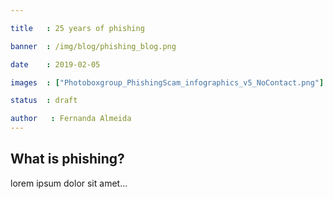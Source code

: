 ```yaml
---

title   : 25 years of phishing

banner  : /img/blog/phishing_blog.png

date    : 2019-02-05

images  : ["Photoboxgroup_PhishingScam_infographics_v5_NoContact.png"]

status  : draft

author   : Fernanda Almeida
---
```


## What is phishing?

lorem ipsum dolor sit amet...
